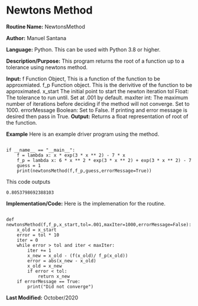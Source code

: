
# Newtons Method 


**Routine Name:** NewtonsMethod 

**Author:** Manuel Santana

**Language:** Python. This can be used with Python 3.8 or higher.



**Description/Purpose:** 
This program returns the root of a function up to a tolerance using newtons method.

**Input:** 
f Function Object, This is a function of the function to be approxmiated.
f_p Function object. This is the derivitive of the function to be approximated.
x_start The initial point to start the newton iteration
tol Float: The tolerance to run until. Set at .001 by default.
maxIter int: The maximum number of iterations before deciding if the method will not converge. Set to 1000.
errorMessage Boolean: Set to False. If printing and error message is desired then pass in True.
**Output:** 
Returns a float representation of root of the function.

**Example**
Here is an example driver program using the method.
```

if __name__ == "__main__":
    f = lambda x: x * exp(3 * x ** 2) - 7 * x
    f_p = lambda x: 6 * x ** 2 * exp(3 * x ** 2) + exp(3 * x ** 2) - 7
    guess = 1
    print(newtonsMethod(f,f_p,guess,errorMessage=True))
```
This code outputs
```
0.8053798692388103
```


**Implementation/Code:** 
Here is the implemenation for the routine.

```

def newtonsMethod(f,f_p,x_start,tol=.001,maxIter=1000,errorMessage=False):
    x_old = x_start
    error = tol * 10
    iter = 0
    while error > tol and iter < maxIter:
        iter += 1
        x_new = x_old - (f(x_old)/ f_p(x_old))
        error = abs(x_new - x_old)
        x_old = x_new
        if error < tol:
            return x_new
    if errorMessage == True:
        print("Did not converge")

```
**Last Modified:** October/2020
